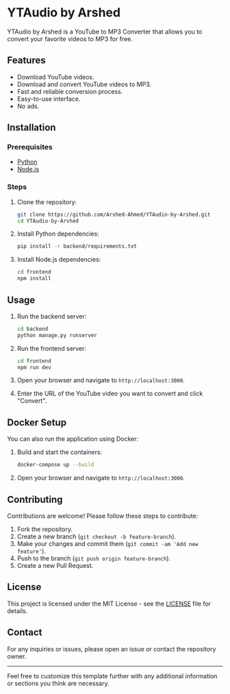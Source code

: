 # YTAudio by Arshed

YTAudio by Arshed is a YouTube to MP3 Converter that allows you to convert your favorite videos to MP3 for free.

## Features

- Download YouTube videos.
- Download and convert YouTube videos to MP3.
- Fast and reliable conversion process.
- Easy-to-use interface.
- No ads.

## Installation

### Prerequisites

- [Python](https://www.python.org/downloads/)
- [Node.js](https://nodejs.org/)

### Steps

1. Clone the repository:

    ```bash
    git clone https://github.com/Arshed-Ahmed/YTAudio-by-Arshed.git
    cd YTAudio-by-Arshed
    ```

2. Install Python dependencies:

    ```bash
    pip install -r backend/requirements.txt
    ```

3. Install Node.js dependencies:

    ```bash
    cd frontend
    npm install
    ```

## Usage

1. Run the backend server:

    ```bash
    cd backend
    python manage.py runserver
    ```

2. Run the frontend server:

    ```bash
    cd frontend
    npm run dev
    ```

3. Open your browser and navigate to `http://localhost:3000`.

4. Enter the URL of the YouTube video you want to convert and click "Convert".

## Docker Setup

You can also run the application using Docker:

1. Build and start the containers:

    ```bash
    docker-compose up --build
    ```

2. Open your browser and navigate to `http://localhost:3000`.

## Contributing

Contributions are welcome! Please follow these steps to contribute:

1. Fork the repository.
2. Create a new branch (`git checkout -b feature-branch`).
3. Make your changes and commit them (`git commit -am 'Add new feature'`).
4. Push to the branch (`git push origin feature-branch`).
5. Create a new Pull Request.

## License

This project is licensed under the MIT License - see the [LICENSE](LICENSE) file for details.

## Contact

For any inquiries or issues, please open an issue or contact the repository owner.

---

Feel free to customize this template further with any additional information or sections you think are necessary.
